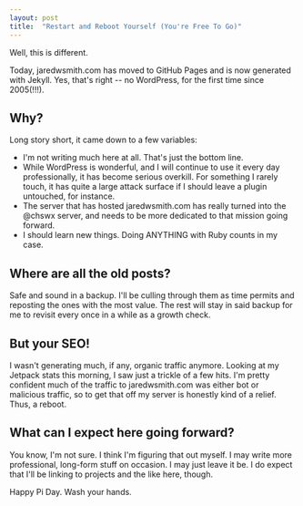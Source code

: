```yaml
---
layout: post
title:  "Restart and Reboot Yourself (You're Free To Go)"
---
```


Well, this is different.

Today, jaredwsmith.com has moved to GitHub Pages and is now generated with Jekyll. Yes, that's right -- no WordPress, for the first time since 2005(!!!).

## Why?

Long story short, it came down to a few variables:

- I'm not writing much here at all. That's just the bottom line.
- While WordPress is wonderful, and I will continue to use it every day professionally, it has become serious overkill. For something I rarely touch, it has quite a large attack surface if I should leave a plugin untouched, for instance.
- The server that has hosted jaredwsmith.com has really turned into the @chswx server, and needs to be more dedicated to that mission going forward.
- I should learn new things. Doing ANYTHING with Ruby counts in my case.

## Where are all the old posts?

Safe and sound in a backup. I'll be culling through them as time permits and reposting the ones with the most value. The rest will stay in said backup for me to revisit every once in a while as a growth check.

## But your SEO!

I wasn't generating much, if any, organic traffic anymore. Looking at my Jetpack stats this morning, I saw just a trickle of a few hits. I'm pretty confident much of the traffic to jaredwsmith.com was either bot or malicious traffic, so to get that off my server is honestly kind of a relief. Thus, a reboot.

## What can I expect here going forward?

You know, I'm not sure. I think I'm figuring that out myself. I may write more professional, long-form stuff on occasion. I may just leave it be. I do expect that I'll be linking to projects and the like here, though.

Happy Pi Day. Wash your hands.
